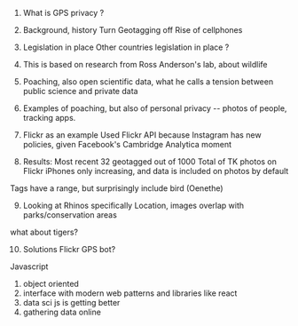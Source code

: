 1. What is GPS privacy ?



2. Background, history
  Turn Geotagging off
  Rise of cellphones


3. Legislation in place
  Other countries legislation in place ?



4. This is based on research from Ross Anderson's lab,
about wildlife

5. Poaching, also open scientific data, what he calls a tension between public science and private data


6. Examples of poaching, but also of personal privacy -- photos of people, tracking apps.


7. Flickr as an example
Used Flickr API because Instagram has new policies, given Facebook's Cambridge Analytica moment

8. Results:
Most recent
32 geotagged out of 1000
Total of TK photos on Flickr
iPhones only increasing, and data is included on photos by default

Tags have a range, but surprisingly include bird (Oenethe)

9. Looking at Rhinos specifically
Location, images
overlap with parks/conservation areas

what about tigers?





10. Solutions
Flickr GPS bot?

Javascript
1. object oriented
2. interface with modern web patterns and libraries like react
3. data sci js is getting better
4. gathering data online
